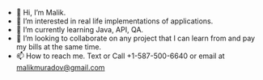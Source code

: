 - 👋 Hi, I’m Malik.
- 👀 I’m interested in real life implementations of applications.
- 🌱 I’m currently learning Java, API, QA.
- 💞️ I’m looking to collaborate on any project that I can learn from and pay my bills at the same time.
- 📫 How to reach me. Text or Call +1-587-500-6640 or email at malikmuradov@gmail.com
